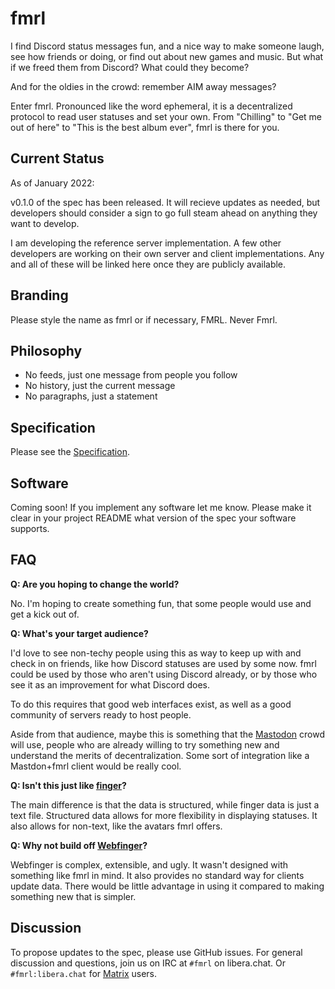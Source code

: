 # fmrl

I find Discord status messages fun, and a nice way to make someone laugh, see how friends or doing, or find out about new games and music. But what if we freed them from Discord? What could they become?

And for the oldies in the crowd: remember AIM away messages?

Enter fmrl. Pronounced like the word ephemeral, it is a decentralized protocol to read user statuses and set your own. From "Chilling" to "Get me out of here" to "This is the best album ever", fmrl is there for you.

## Current Status

As of January 2022:

v0.1.0 of the spec has been released. It will recieve updates as needed, but developers should consider a sign to go full steam ahead on anything they want to develop.

I am developing the reference server implementation. A few other developers are working on their own server and client implementations. Any and all of these will be linked here once they are publicly available.

## Branding

Please style the name as fmrl or if necessary, FMRL. Never Fmrl.

## Philosophy

- No feeds, just one message from people you follow
- No history, just the current message
- No paragraphs, just a statement

## Specification

Please see the [Specification](./spec.md).

## Software

Coming soon! If you implement any software let me know. Please make it clear in your project README what version of the spec your software supports.

## FAQ

**Q: Are you hoping to change the world?**

No. I'm hoping to create something fun, that some people would use and get a kick out of.

**Q: What's your target audience?**

I'd love to see non-techy people using this as way to keep up with and check in on friends, like how Discord statuses are used by some now. fmrl could be used by those who aren't using Discord already, or by those who see it as an improvement for what Discord does.

To do this requires that good web interfaces exist, as well as a good community of servers ready to host people.

Aside from that audience, maybe this is something that the [Mastodon](https://joinmastodon.org/) crowd will use, people who are already willing to try something new and understand the merits of decentralization. Some sort of integration like a Mastdon+fmrl client would be really cool.

**Q: Isn't this just like [finger](https://en.wikipedia.org/wiki/Finger_%28protocol%29)?**

The main difference is that the data is structured, while finger data is just a text file. Structured data allows for more flexibility in displaying statuses. It also allows for non-text, like the avatars fmrl offers.

**Q: Why not build off [Webfinger](https://www.packetizer.com/ws/webfinger/)?**

Webfinger is complex, extensible, and ugly. It wasn't designed with something like fmrl in mind. It also provides no standard way for clients update data. There would be little advantage in using it compared to making something new that is simpler.

## Discussion

To propose updates to the spec, please use GitHub issues. For general discussion and questions, join us on IRC at `#fmrl` on libera.chat. Or `#fmrl:libera.chat` for [Matrix](https://matrix.org/) users.
